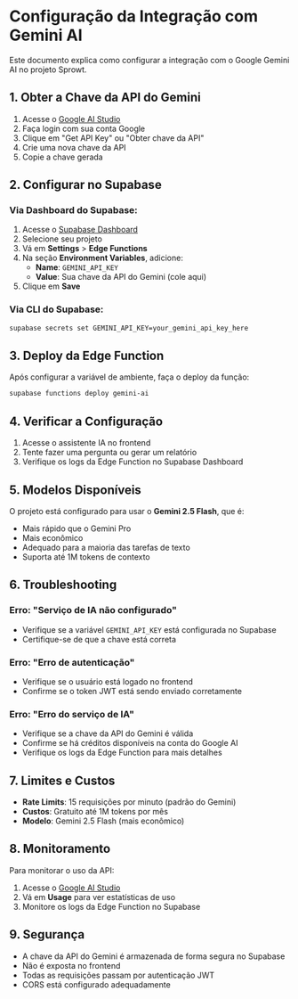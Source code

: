 # Configuração da Integração com Gemini AI

Este documento explica como configurar a integração com o Google Gemini AI no projeto Sprowt.

## 1. Obter a Chave da API do Gemini

1. Acesse o [Google AI Studio](https://aistudio.google.com/)
2. Faça login com sua conta Google
3. Clique em "Get API Key" ou "Obter chave da API"
4. Crie uma nova chave da API
5. Copie a chave gerada

## 2. Configurar no Supabase

### Via Dashboard do Supabase:

1. Acesse o [Supabase Dashboard](https://supabase.com/dashboard)
2. Selecione seu projeto
3. Vá em **Settings** > **Edge Functions**
4. Na seção **Environment Variables**, adicione:
   - **Name**: `GEMINI_API_KEY`
   - **Value**: Sua chave da API do Gemini (cole aqui)
5. Clique em **Save**

### Via CLI do Supabase:

```bash
supabase secrets set GEMINI_API_KEY=your_gemini_api_key_here
```

## 3. Deploy da Edge Function

Após configurar a variável de ambiente, faça o deploy da função:

```bash
supabase functions deploy gemini-ai
```

## 4. Verificar a Configuração

1. Acesse o assistente IA no frontend
2. Tente fazer uma pergunta ou gerar um relatório
3. Verifique os logs da Edge Function no Supabase Dashboard

## 5. Modelos Disponíveis

O projeto está configurado para usar o **Gemini 2.5 Flash**, que é:
- Mais rápido que o Gemini Pro
- Mais econômico
- Adequado para a maioria das tarefas de texto
- Suporta até 1M tokens de contexto

## 6. Troubleshooting

### Erro: "Serviço de IA não configurado"
- Verifique se a variável `GEMINI_API_KEY` está configurada no Supabase
- Certifique-se de que a chave está correta

### Erro: "Erro de autenticação"
- Verifique se o usuário está logado no frontend
- Confirme se o token JWT está sendo enviado corretamente

### Erro: "Erro do serviço de IA"
- Verifique se a chave da API do Gemini é válida
- Confirme se há créditos disponíveis na conta do Google AI
- Verifique os logs da Edge Function para mais detalhes

## 7. Limites e Custos

- **Rate Limits**: 15 requisições por minuto (padrão do Gemini)
- **Custos**: Gratuito até 1M tokens por mês
- **Modelo**: Gemini 2.5 Flash (mais econômico)

## 8. Monitoramento

Para monitorar o uso da API:
1. Acesse o [Google AI Studio](https://aistudio.google.com/)
2. Vá em **Usage** para ver estatísticas de uso
3. Monitore os logs da Edge Function no Supabase

## 9. Segurança

- A chave da API do Gemini é armazenada de forma segura no Supabase
- Não é exposta no frontend
- Todas as requisições passam por autenticação JWT
- CORS está configurado adequadamente
